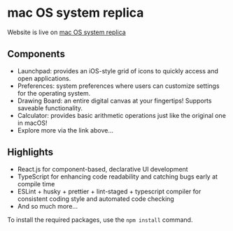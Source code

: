 # mac OS system replica

Website is live on [mac OS system replica](https://ruiyuanxia.github.io/javascript-macos/)

## Components

- Launchpad: provides an iOS-style grid of icons to quickly access and open applications.
- Preferences: system preferences where users can customize settings for the operating system.
- Drawing Board: an entire digital canvas at your fingertips! Supports saveable functionality.
- Calculator: provides basic arithmetic operations just like the original one in macOS!
- Explore more via the link above...

## Highlights

- React.js for component-based, declarative UI development
- TypeScript for enhancing code readability and catching bugs early at compile time
- ESLint + husky + prettier + lint-staged + typescript compiler for consistent coding style and automated code checking
- And so much more...


To install the required packages, use the `npm install` command.

